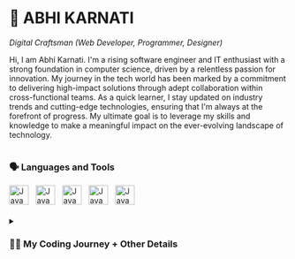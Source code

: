 # 🐐 ABHI KARNATI
*Digital Craftsman (Web Developer, Programmer, Designer)*

Hi, I am Abhi Karnati. I'm a rising software engineer and IT enthusiast with a strong foundation in computer science, driven by a relentless passion for innovation. My journey in the tech world has been marked by a commitment to delivering high-impact solutions through adept collaboration within cross-functional teams. As a quick learner, I stay updated on industry trends and cutting-edge technologies, ensuring that I'm always at the forefront of progress. My ultimate goal is to leverage my skills and knowledge to make a meaningful impact on the ever-evolving landscape of technology.
#
### 🗣️ Languages and Tools
<img align="left" alt="Java" width="35px" style="padding-right:10px;" src="https://cdn.jsdelivr.net/gh/devicons/devicon@latest/icons/python/python-plain.svg" />
<img align="left" alt="Java" width="35px" style="padding-right:10px;" src="https://cdn.jsdelivr.net/gh/devicons/devicon@latest/icons/cplusplus/cplusplus-plain.svg" />
<img align="left" alt="Java" width="35px" style="padding-right:10px;" src="https://cdn.jsdelivr.net/gh/devicons/devicon@latest/icons/csharp/csharp-original.svg" />
<img align="left" alt="Java" width="35px" style="padding-right:10px;" src="https://cdn.jsdelivr.net/gh/devicons/devicon@latest/icons/html5/html5-original.svg" />
<img align="left" alt="Java" width="35px" style="padding-right:10px;" src="https://cdn.jsdelivr.net/gh/devicons/devicon@latest/icons/css3/css3-original.svg" />
<br />

#

<details>
  <summary><h3>👨‍💻 My Coding Journey + Other Details</h3></summary>
    I remember at a young age trying to play the Wii Mario Kart game without my mom yelling at me to turn it off. Even though I rarely won first place, it was the game itself that always excited me, so I still played it anyway. 
In middle school, I became fascinated with building video games. After watching hundreds of hours of coding tutorials from the BroCode YouTube channel and learning algorithms from my mentor, I was ready to create my own video game. I envisioned a 2D platform game where a fox ventures through a vibrant world, collecting food to feed its family while navigating through various obstacles. As I delved into C# programming, I learned about object-oriented principles and applied them to create the fox character, food items, and obstacles. Implementing collision detection, animation sequences, and scoring systems were also pivotal aspects that added depth to the game. It took months to finish my fox game but the end product turned out to be better than I expected.  
In high school, I became captivated by applications. I created an Indian Food Tracker app that combined my passion for technology and my love for Indian cuisine. Utilizing my Python skills, I designed an intuitive app where users could log their meals, and the app would provide detailed insights into the nutritional value, offering a holistic approach to health tracking.  
Every time I was solving those little Exceptions and Syntax errors from the day I began to code, I realized that any problem in my life had a solution. I could either modify the code and right the wrong, or just keep compiling them, producing no output. So, life is not all that different. That is why I want to pursue computer science in college. I know I can work to keep myself happy. Inevitably, what makes me happy is computer science, which is what I want to pursue.

</details>
